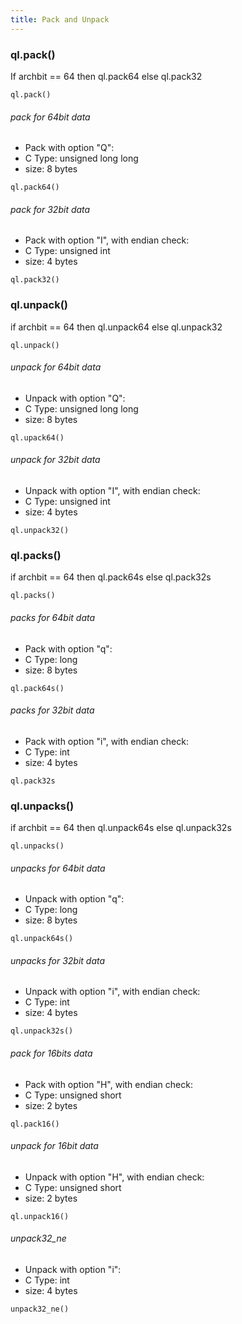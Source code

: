 ```yaml
---
title: Pack and Unpack
---
```

### ql.pack()
If archbit == 64 then ql.pack64 else ql.pack32
```
ql.pack()
```
###### pack for 64bit data
- Pack with option "Q":
- C Type: unsigned long long 
- size: 8 bytes
```
ql.pack64()
```

###### pack for 32bit data
- Pack with option "I", with endian check:
- C Type: unsigned int 
- size: 4 bytes
```
ql.pack32()
```

### ql.unpack()
if archbit == 64 then ql.unpack64 else ql.unpack32
```
ql.unpack()
```

###### unpack for 64bit data
- Unpack with option "Q":
- C Type: unsigned long long 
- size: 8 bytes
```
ql.upack64()
```

###### unpack for 32bit data
- Unpack with option "I", with endian check:
- C Type: unsigned int 
- size: 4 bytes
```
ql.unpack32()
```

### ql.packs()
if archbit == 64 then ql.pack64s else ql.pack32s
```
ql.packs()

```

###### packs for 64bit data
- Pack with option "q":
- C Type: long 
- size: 8 bytes
```
ql.pack64s()
```
###### packs for 32bit data
- Pack with option "i", with endian check:
- C Type: int 
- size: 4 bytes
```
ql.pack32s
```

### ql.unpacks()
if archbit == 64 then ql.unpack64s else ql.unpack32s
```
ql.unpacks()
```

###### unpacks for 64bit data
- Unpack with option "q":
- C Type: long 
- size: 8 bytes
```
ql.unpack64s()
```

###### unpacks for 32bit  data
- Unpack with option "i", with endian check:
- C Type: int 
- size: 4 bytes
```
ql.unpack32s()
```

###### pack for 16bits data
- Pack with option "H", with endian check:
- C Type: unsigned short 
- size: 2 bytes
```
ql.pack16()
```

###### unpack for 16bit data
- Unpack with option "H", with endian check:
- C Type: unsigned short 
- size: 2 bytes
```
ql.unpack16()
```

###### unpack32_ne
- Unpack with option "i":
- C Type: int 
- size: 4 bytes
```
unpack32_ne()
```